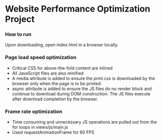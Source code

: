 # Website Performance Optimization Project

### How to run
Upon downloading, open index.html in a browser locally.

### Page load speed optimization
- Critical CSS for above-the-fold content are inlined
- All JavaScript files are also minified
- A media attribute is added to ensure the *print.css* is downloaded by the browser only when the page is to be printed.
- async attribute is added to ensure the JS files do no render block and continue to download during DOM construction. The JS files execute after download completion by the browser.

### Frame rate optimization
- Time consuming and unnecessary JS operations are pulled out from the for loops in views/js/main.js
- Used requestAnimationFrame for 60 FPS

